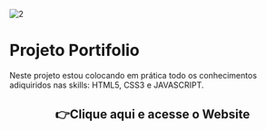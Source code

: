 ![2](https://github.com/brunodyegoweb/Projeto-Portifolio/assets/108852599/7731b66f-d39b-4a4f-b5a1-0abb7140a51c)
# Projeto Portifolio
 Neste projeto estou colocando em prática todo os conhecimentos adiquiridos nas skills: HTML5, CSS3 e JAVASCRIPT.
  <h2 align="center"; font-family="Arial, Helvetica, sans-serif;">👉<a style="text-decoration:none;" href="https://brunodyegoweb.github.io/Projeto-Portifolio/" target="_blank">Clique aqui e acesse o Website</a></h2>
